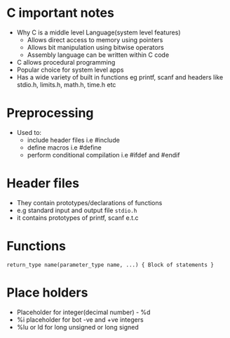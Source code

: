 # C important notes
- Why C is a middle level Language(system level features)
	- Allows direct access to memory using pointers
	- Allows bit manipulation using bitwise operators
	- Assembly language can be written within C code
- C allows procedural programming
- Popular choice for system level apps
- Has a wide variety of built in functions eg printf, scanf and headers like stdio.h, limits.h, math.h, time.h etc

# Preprocessing
- Used to:
	- include header files i.e #include
	- define macros i.e #define
	- perform conditional compilation i.e #ifdef and #endif

# Header files
- They contain prototypes/declarations of functions
- e.g standard input and output file `stdio.h`
- it contains prototypes of printf, scanf e.t.c

# Functions
`return_type name(parameter_type name, ...)
{
	Block of statements
}`

# Place holders
- Placeholder for integer(decimal number) - %d
- %i placeholder for bot -ve and +ve integers
- %lu or ld for long unsigned or long signed 
